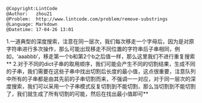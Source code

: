 ```
@Copyright:LintCode
@Author:   zhou21
@Problem:  http://www.lintcode.com/problem/remove-substrings
@Language: Markdown
@Datetime: 17-04-26 13:01
```

1.一道典型的深度搜索，注意在同一层次，我们每次移走一个字母后，因为是对原字符串进行多次操作，那么可能出现移走不同位置的字符串后子串相同，例如，‘aaabbb’，移走第一个b和第2个b之后值一样，那么这里我们不进行重复搜索**
	2.对于不同的dict子串的取用顺序，我们可能会产生不同的切割结果，生成不同的子串，我们需要在这些子串中找出切割后长度的最小值，这点很重要，注意队列中所有的子串都是由其先前的子串切割而来，不强调一一对应，对于同一层次的深度搜索，我们可以采用一个子串模式反复切割到不能切割，那么当切割到不能切割了，我们就生成了所有切割的可能，然后在找出最小值即可**